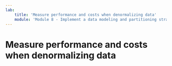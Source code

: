 ```yaml
---
lab:
    title: 'Measure performance and costs when denormalizing data'
    module: 'Module 8 - Implement a data modeling and partitioning strategy for Azure Cosmos DB SQL API'
---
```


# Measure performance and costs when denormalizing data
